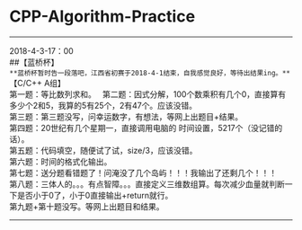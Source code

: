 # CPP-Algorithm-Practice
***
2018-4-3-17：00  
##【蓝桥杯】  
`**蓝桥杯暂时告一段落吧，江西省初赛于2018-4-1结束，自我感觉良好，等待出结果ing。**`  
【C/C++ A组】  
第一题：等比数列求和。  
第二题：因式分解，100个数乘积有几个0，直接算有多少个2和5，我算的5有25个，2有47个。应该没错。  
第三题：第三题没写，问幸运数字，有想法，等网上出题目+结果。  
第四题：20世纪有几个星期一，直接调用电脑的 时间设置，5217个（没记错的话）。  
第五题：代码填空，随便试了试，size/3，应该没错。  
第六题：时间的格式化输出。  
第七题：送分题看错题了！问淹没了几个岛屿！！！我输出了还剩几个！！！  
第八题：三体人的。。。有点智障。。。直接定义三维数组算。每次减少血量就判断一下是否小于0了，小于0直接输出+return就行。  
第九题+第十题没写。等网上出题目和结果。  
***
